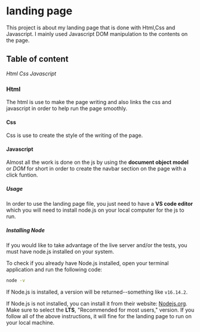 # landing page
This project is about my landing page that is done with Html,Css and Javascript. I mainly used Javascript DOM manipulation to
the contents on the page.

## Table of content
*Html*
*Css*
*Javascript*

### Html
The html is use to make the page writing and also links the css and javascript
in order to help run the page smoothly.

#### Css
Css is use to create the style of the writing of the page.

#### Javascript
Almost all the work is done on the js by using the __document object model__ or *DOM* for
short in order to create the navbar section on the page with a click funtion.


##### Usage
In order to use the landing page file, you just need to have a **VS code editor** which you
will need to install node.js on your local computer for the js to run.

##### Installing Node

If you would like to take advantage of the live server and/or the tests, you must have node.js installed on your system.

To check if you already have Node.js installed, open your terminal application and run the following code:

```bash
node -v
```

If Node.js is installed, a version will be returned--something like `v16.14.2`.

If Node.js is not installed, you can install it from their website: <a href="https://nodejs.org/en/" target="_blank">Nodejs.org</a>. Make sure to select the **LTS**, "Recommended for most users," version.
If you follow all of the above instructions, it will fine for the landing page to run on your local machine.
